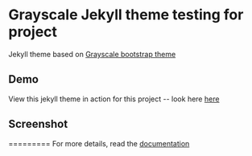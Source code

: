 Grayscale Jekyll theme testing for project
=========================

Jekyll theme based on [Grayscale bootstrap theme ](http://ironsummitmedia.github.io/startbootstrap-grayscale/)

## Demo
View this jekyll theme in action for this project -- look here [here](https://alexmerrill.github.io/veterans)

## Screenshot


=========
For more details, read the [documentation](http://jekyllrb.com/)
